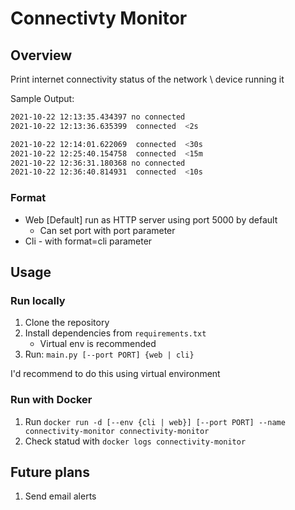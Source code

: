 # Connectivty Monitor

## Overview

Print internet connectivity status of the network \ device running it

Sample Output:
```bash
2021-10-22 12:13:35.434397 no connected  
2021-10-22 12:13:36.635399  connected  <2s

2021-10-22 12:14:01.622069  connected  <30s
2021-10-22 12:25:40.154758  connected  <15m
2021-10-22 12:36:31.180368 no connected  
2021-10-22 12:36:40.814931  connected  <10s

```

### Format

* Web [Default] run as HTTP server using port 5000 by default
  * Can set port with port parameter
* Cli - with format=cli parameter

## Usage
### Run locally
1. Clone the repository
1. Install dependencies from `requirements.txt`
    * Virtual env is recommended
1. Run: `main.py [--port PORT] {web | cli}`

I'd recommend to do this using virtual environment

### Run with Docker
1. Run `docker run -d [--env {cli | web}] [--port PORT] --name connectivity-monitor connectivity-monitor`
1. Check statud with `docker logs connectivity-monitor`

## Future plans
1. Send email alerts
